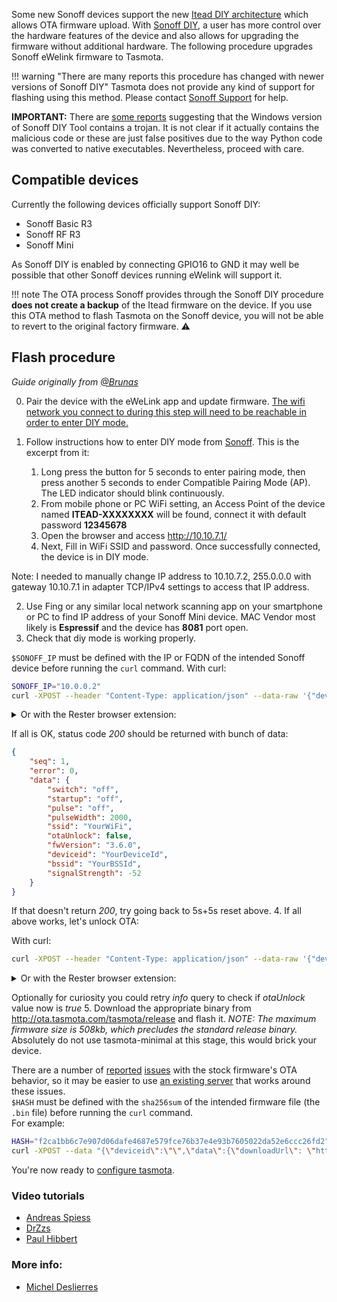 Some new Sonoff devices support the new [Itead DIY architecture](https://www.youtube.com/watch?v=fRS-ukCgD_I) which allows OTA firmware upload. With [Sonoff DIY](https://github.com/itead/Sonoff_Devices_DIY_Tools), a user has more control over the hardware features of the device and also allows for upgrading the firmware without additional hardware. The following procedure upgrades Sonoff eWelink firmware to Tasmota.

!!! warning "There are many reports this procedure has changed with newer versions of Sonoff DIY"
    Tasmota does not provide any kind of support for flashing using this method. Please contact [Sonoff Support](https://sonoff.tech/support) for help.

**IMPORTANT:** There are [some reports](https://github.com/itead/Sonoff_Devices_DIY_Tools/issues/36) suggesting that the Windows version of Sonoff DIY Tool contains a trojan. It is not clear if it actually contains the malicious code or these are just false positives due to the way Python code was converted to native executables. Nevertheless, proceed with care.

## Compatible devices
Currently the following devices officially support Sonoff DIY:
- Sonoff Basic R3
- Sonoff RF R3
- Sonoff Mini

As Sonoff DIY is enabled by connecting GPIO16 to GND it may well be possible that other Sonoff devices running eWelink will support it.

!!! note
    The OTA process Sonoff provides through the Sonoff DIY procedure **does not create a backup** of the Itead firmware on the device. If you use this OTA method to flash Tasmota on the Sonoff device, you will not be able to revert to the original factory firmware. :warning:

## Flash procedure
_Guide originally from [@Brunas](https://github.com/Brunas/HomeAutomation/blob/master/doc/Sonoff%20Mini%203.6.0%20to%20Tasmota.md)_

0. Pair the device with the eWeLink app and update firmware. [The wifi network you connect to during this step will need to be reachable in order to enter DIY mode.](https://github.com/itead/Sonoff_Devices_DIY_Tools/issues/90)
1. Follow instructions how to enter DIY mode from [Sonoff](https://github.com/itead/Sonoff_Devices_DIY_Tools/blob/master/SONOFF%20DIY%20MODE%20Protocol%20Doc%20v2.0%20Doc.pdf). This is the excerpt from it:

	1. Long press the button for 5 seconds to enter pairing mode, then press another 5 seconds to ender Compatible Pairing Mode (AP). The LED indicator should blink continuously.
	2. From mobile phone or PC WiFi setting, an Access Point of the device named **ITEAD-XXXXXXXX** will be found, connect it with default password **12345678**
	3. Open the browser and access http://10.10.7.1/
	4. Next, Fill in WiFi SSID and password. Once successfully connected, the device is in DIY mode.

Note: I needed to manually change IP address to 10.10.7.2, 255.0.0.0 with gateway 10.10.7.1 in adapter TCP/IPv4 settings to access that IP address.

2. Use Fing or any similar local network scanning app on your smartphone or PC to find IP address of your Sonoff Mini device. MAC Vendor most likely is **Espressif** and the device has **8081** port open.
3. Check that diy mode is working properly.

`$SONOFF_IP` must be defined with the IP or FQDN of the intended Sonoff device before running the `curl` command. With curl:
```sh
SONOFF_IP="10.0.0.2"
curl -XPOST --header "Content-Type: application/json" --data-raw '{"deviceid": "", "data": {}}' http://$SONOFF_IP:8081/zeroconf/info
```


<details>
<summary> Or with the Rester browser extension:</summary>
Install **Rester** extension in Chrome or Firefox or any other preferred tool to perform REST API operations.

To test your device DIY mode create new request in **Rester**:
	1. Method: **POST**
	2. URL: http://<*IP of your device*>:8081/zeroconf/info
	3. Body: `{"data": {}}`
	4. You might need to add Header **Content-Type** with value **application/json**
	5. Press **SEND**
</details>

If all is OK, status code *200* should be returned with bunch of data:
```json
{
    "seq": 1,
    "error": 0,
    "data": {
        "switch": "off",
        "startup": "off",
        "pulse": "off",
        "pulseWidth": 2000,
        "ssid": "YourWiFi",
        "otaUnlock": false,
        "fwVersion": "3.6.0",
        "deviceid": "YourDeviceId",
        "bssid": "YourBSSId",
        "signalStrength": -52
    }
}
```
If that doesn't return *200*, try going back to 5s+5s reset above.
4. If all above works, let's unlock OTA:

With curl:

```sh
curl -XPOST --header "Content-Type: application/json" --data-raw '{"deviceid": "", "data": {}}' http://$SONOFF_IP:8081/zeroconf/ota_unlock
```

<details>
<summary> Or with the Rester browser extension:</summary>
	1. Method: **POST**
	2. URL: http://<*IP of your device*>:8081/zeroconf/ota_unlock
	3. Body: `{"data": {}}`
	4. You might need to add Header **Content-Type** with value **application/json**
	5. Press **SEND**
	6. You should get status code *200*
</details>

Optionally for curiosity you could retry *info* query to check if *otaUnlock* value now is *true*
5. Download the appropriate binary from http://ota.tasmota.com/tasmota/release and flash it. *NOTE: The maximum firmware size is 508kb, which precludes the standard release binary.* Absolutely do not use tasmota-minimal at this stage, this would brick your device.

There are a number of [reported](https://github.com/itead/Sonoff_Devices_DIY_Tools/issues/10) [issues](https://github.com/itead/Sonoff_Devices_DIY_Tools/issues/95) with the stock firmware's OTA behavior, so it may be easier to use [an existing server](http://sonoff-ota.aelius.com/) that works around these issues.  
`$HASH` must be defined with the `sha256sum` of the intended firmware file (the `.bin` file) before running the `curl` command.  
For example:
```sh
HASH="f2ca1bb6c7e907d06dafe4687e579fce76b37e4e93b7605022da52e6ccc26fd2"
curl -XPOST --data "{\"deviceid\":\"\",\"data\":{\"downloadUrl\": \"http://sonoff-ota.aelius.com/tasmota-latest-lite.bin\", \"sha256sum\": \"$HASH\"} }" http://$SONOFF_IP:8081/zeroconf/ota_flash
```


You're now ready to [configure tasmota](https://tasmota.github.io/docs/Getting-Started/#using-web-ui).

<!--
## Using the Itead DIY tool
### Verify and/or update eWelink firmware version
<img src="https://raw.githubusercontent.com/arendst/arendst.github.io/master/media/w10mobile_hotspot.png" style="float:right"></img>
- Open the device and remove the jumper labeled OTA if present
- Power on device and connect to eWelink
- eWelink firmware updated to at least 3.1
### Flash Tasmota
- Download the [Sonoff DIY `tool_01DIY85`](https://github.com/itead/Sonoff_Devices_DIY_Tools) from Github:
  - `./tool` `.exe` (Microsoft Windows)
  - `./code` `.py` (_not yet tested_)
- Power off the Sonoff DIY device and install the DIY OTA jumper
- Modify your PC configuration to provide a Mobile hotspot:
  - SSID: `sonoffDiy` (_**case sensitive!**_)
  - Password: `20170618sn`
  - Power on the Sonoff device and verify that it shows up on the Mobile hotspot Settings page
- Start the `tool_01DIY85` utility
- The utility should discover the device
- Select the device and toggle it `ON` and `OFF` to verify you are connected to the right device
- Select `Firmware flash` (`Brush machine` on newer versions of the tool)
- Select a Tasmota binary (e.g., [`tasmota-wifiman.bin`](http://ota.tasmota.com/tasmota/tasmota-wifiman.bin)) or your own self-compiled binary. It must fit in the available free program space. _**Do NOT use tasmota-minimal.bin**_ as it does not allow you to change any settings and will make your device inaccessible and you will have to serial flash it to recover.
  
!!! note 
    You may wish to [compile your own firmware](Gitpod) with all the features you require and disabling the features you do not. This will usually result in a "full" binary that is under 500k. You can use the resulting firmware file instead of the pre-compiled binary.  

    - Select the device in the flash pop-up and then select OK
    - Tasmota will be uploaded and started

  If the firmware update gets stuck at 0%, the Sonoff device could not reach the manufacturer server because your mobile hotspot does not share the Internet connection. If this happens, use the DIY tool to set the SSID and password of your Wi-Fi network on the Sonoff device. The device will connect to your network. Disable the hotspot and use your Wi-Fi for DIY tool laptop as well. Now start `Brush machine` again, flash Tasmota. Then continue with this guide.

### Clean up

- Quit DIY mode tool
- Stop mobile hotspot
- Power off the device and remove DIY jumper as it is no longer needed and might interfere with future Tasmota features that use GPIO16

## Manual Flash
This procedure is recommended for MacOS, but also works for Linux.  
### Requirements

- eWelink firmware updated to at least 3.1
- OS with `curl` and a network services discovery tool (e.g., `mDNS` for MacOS or `avahi-browse` for Linux)
- `sonoffDiy` SSID on your local network. Use a router/access point or configure your laptop/smartphone as a hotspot with the proper SSID and password.
- A `<webServer>` available on the same local network. Very simple web servers like `SimpleHTTPServer` will not work. For Mac, the [OSX built-in web server](MacOSX-Server) is recommended.  
- A Tasmota binary (e.g., [`tasmota-wifiman.bin`](http://ota.tasmota.com/tasmota/tasmota-wifiman.bin)) or your own self-compiled binary. It must fit in the available free program space. You can use the 2.3.0 Core for this initial flash since it has the smallest program memory footprint. _**Do NOT use the tasmota-minimal pre-compiled binary**_ as it does not allow you to change any settings.
  >You may wish to [compile your own firmware](Gitpod) with all the features you require and disabling the features you do not. This will usually result in a "full" binary that is under 500k. You can use the resulting firmware file instead of the pre-compiled `tasmota-wifiman.bin`. This way you will not have to perform the secondary OTA firmware update. _**Nevertheless, it is still recommended that you perform a `Reset 5` immediately after the Sonoff DIY flash completes.**_  

  Upload the firmware file to the `<webServer>` available on the same local network.  
- SHA256 `<SHAsum>` of firmware binary file  
  ```
  $ shasum -a 256 tasmota-wifiman.bin
  ```  

  **_`1da0e89be4c01df033fa6da9d0c1db58c3deea354d7ad194f607d1f518db48f9`_**

### Verify and/or update eWelink firmware version

- Open the device and remove the jumper labeled OTA if present
- Power on device and connect to eWelink
- Update eWelink firmware to at least 3.1

### Discover the device ID

- Power off the Sonoff DIY device and install the DIY OTA jumper
- Create a new SSID on your router:
  - SSID: `sonoffDiy` (_**case sensitive!**_)
  - Password: `20170618sn`
- Wait for the Sonoff device to connect
- Obtain the `<deviceIP>` address (search on the router or perform an IP scan)
- Discover the Zeroconf details.  
  In this example, the `<deviceID>` is **_1000988699_**  

  _MacOS_  
  `$ dns-sd -B _ewelink._tcp`  
  
  ```
  Browsing for _ewelink._tcp  
  DATE: ---Mon 12 Aug 2019---  
  20:19:31.956  ...STARTING...  
  Timestamp     A/R    Flags  if Domain               Service Type         Instance Name  
  20:19:31.957  Add        2   5 local.               _ewelink._tcp.       eWeLink_1000988699  
  ```

  _Linux_  
    `$ avahi-browse -t _ewelink._tcp --resolve`  
  
```
  + wlp3s0 IPv4 eWeLink_1000988699 _ewelink._tcp local
  = wlp3s0 IPv4 eWeLink_1000988699 _ewelink._tcp local hostname = [eWeLink_1000988699.local] address = [192.168.1.109] port = [8081] txt = ["data1={"switch":"off","startup":"off","pulse":"off","pulseWidth":500,"rssi":-47}" "seq=1" "apivers=1" "type=diy_plug" "id=1000988699" "txtvers=1"]
```

### Flash the firmware and confirm
- Test with `/zeroconf/info` POST  
  > `$ curl http://<deviceIP>:8081/zeroconf/info -XPOST --data '{"deviceid":"<deviceID>","data":{} }'`  

  **_`{"seq":2,"error":0,"data":"{"switch":"off","startup":"off","pulse":"off","pulseWidth":500,"ssid":"sonoffDiy","otaUnlock":false}"}`_**  
- Unlock OTA updates at `/zeroconf/ota_unlock`  
 ```
 $ curl http://<deviceIP>:8081/zeroconf/ota_unlock -XPOST --data '{"deviceid":"<deviceID>","data":{} }'
 ```  

  **_`{"seq":2,"error":0}`_**  

  If OTA unlocking gets stuck, the Sonoff device could not reach the manufacturer server because your mobile hotspot does not share the Internet connection. If this happens, POST a request on `/zeroconf/wifi` with `'{"deviceid":"<deviceID>","data":{ "ssid": "yourssid", "password": "yourpasswd" } }'` to set the SSID and password of your Wi-Fi network on the Sonoff device. The device will connect to your network. Disable the hotspot and use your Wi-Fi as well, and restart `/zeroconf/info` and `/zeroconf/ota_unlock`.


- Flash firmware at `/zeroconf/ota_flash`  
```
$ curl http://<deviceIP>:8081/zeroconf/ota_flash -XPOST --data '{"deviceid":"<deviceID>","data":{"downloadUrl": "http://<webServer>/tasmota-wifiman.bin", "sha256sum": "<SHAsum>"} }'
```  

  **_`{"seq":3,"error":0}`_**  
- Ping the device for about 30 seconds until it has rebooted

## Post Installation
Once the firmware upload completes and the device restarts, the usual `tasmota-xxxx` SSID should now be available.

1. Set up Wi-Fi to connect your device to your network
2. **_Perform a `Reset 5` to wipe any flash remnants BEFORE attempting a Tasmota OTA flash for the first time_**
3. If you flashed `tasmota-wifiman.bin`, it is recommended that you upgrade to the firmware and Core variant that is needed for your device and use case (e.g., `tasmota.bin`). You _**must perform this update**_ using the local `File upload` OTA. **Do not use a web OTA** for this step. Download the firmware file from the [repository](http://ota.tasmota.com/tasmota) to your computer.

!!! note
    **_Some users have reported that upgrading via web OTA from `tasmota-wifiman.bin` to another binary has resulted in an unresponsive device which has required a wired flash to recover._**  
    
4. Once the desired firmware is on the device, continue the regular Tasmota setup process. Use the the appropriate Template from the [repository](https://templates.blakadder.com/) to assign the device components to the GPIO pins. For example, the  [Sonoff Mini template](https://templates.blakadder.com/sonoff_mini.html) assigns these GPIO:

   GPIO | Tasmota Component | Device Function
   --: | :--: | :--:
   0 | Button1 (17) | Button
   4 | Switch1 (9) | S1/S2
   12 | Relay1 (21) | L Out
   13 | LED1 (56) | Link/Power Indicator
-->

### Video tutorials
- [Andreas Spiess](https://youtu.be/fzEDFmB0UYU?t=239)
- [DrZzs](https://www.youtube.com/watch?v=9fkYBWvwn4A)
- [Paul Hibbert](https://www.youtube.com/watch?v=BUfWytrzrJ4&t=93s)

### More info: 
 - [Michel Deslierres](https://www.sigmdel.ca/michel/ha/sonoff/sonoff_mini_en.html)
